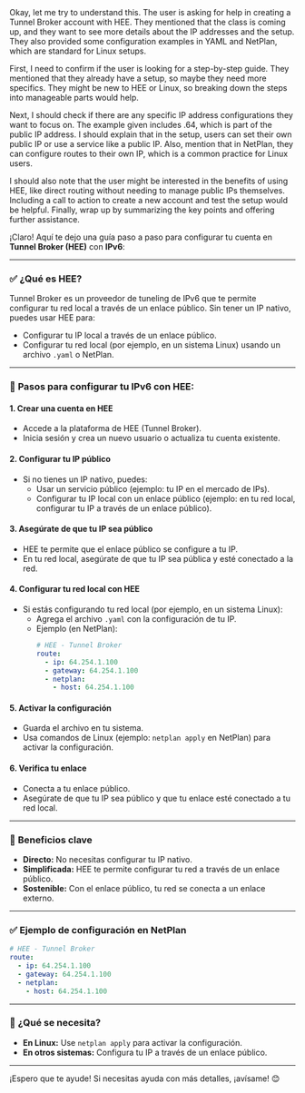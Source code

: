 <think>
Okay, let me try to understand this. The user is asking for help in creating a Tunnel Broker account with HEE. They mentioned that the class is coming up, and they want to see more details about the IP addresses and the setup. They also provided some configuration examples in YAML and NetPlan, which are standard for Linux setups.

First, I need to confirm if the user is looking for a step-by-step guide. They mentioned that they already have a setup, so maybe they need more specifics. They might be new to HEE or Linux, so breaking down the steps into manageable parts would help. 

Next, I should check if there are any specific IP address configurations they want to focus on. The example given includes .64, which is part of the public IP address. I should explain that in the setup, users can set their own public IP or use a service like a public IP. Also, mention that in NetPlan, they can configure routes to their own IP, which is a common practice for Linux users.

I should also note that the user might be interested in the benefits of using HEE, like direct routing without needing to manage public IPs themselves. Including a call to action to create a new account and test the setup would be helpful. Finally, wrap up by summarizing the key points and offering further assistance.
</think>

¡Claro! Aquí te dejo una guía paso a paso para configurar tu cuenta en **Tunnel Broker (HEE)** con **IPv6**:

---

### ✅ **¿Qué es HEE?**
Tunnel Broker es un proveedor de tuneling de IPv6 que te permite configurar tu red local a través de un enlace público. Sin tener un IP nativo, puedes usar HEE para:

- Configurar tu IP local a través de un enlace público.
- Configurar tu red local (por ejemplo, en un sistema Linux) usando un archivo `.yaml` o NetPlan.

---

### 🔧 **Pasos para configurar tu IPv6 con HEE:**

#### 1. **Crear una cuenta en HEE**
- Accede a la plataforma de HEE (Tunnel Broker).
- Inicia sesión y crea un nuevo usuario o actualiza tu cuenta existente.

#### 2. **Configurar tu IP público**
- Si no tienes un IP nativo, puedes:
  - Usar un servicio público (ejemplo: tu IP en el mercado de IPs).
  - Configurar tu IP local con un enlace público (ejemplo: en tu red local, configurar tu IP a través de un enlace público).

#### 3. **Asegúrate de que tu IP sea público**
- HEE te permite que el enlace público se configure a tu IP.
- En tu red local, asegúrate de que tu IP sea pública y esté conectado a la red.

#### 4. **Configurar tu red local con HEE**
- Si estás configurando tu red local (por ejemplo, en un sistema Linux):
  - Agrega el archivo `.yaml` con la configuración de tu IP.
  - Ejemplo (en NetPlan):
    ```yaml
    # HEE - Tunnel Broker
    route:
      - ip: 64.254.1.100
      - gateway: 64.254.1.100
      - netplan:
        - host: 64.254.1.100
    ```

#### 5. **Activar la configuración**
- Guarda el archivo en tu sistema.
- Usa comandos de Linux (ejemplo: `netplan apply` en NetPlan) para activar la configuración.

#### 6. **Verifica tu enlace**
- Conecta a tu enlace público.
- Asegúrate de que tu IP sea público y que tu enlace esté conectado a tu red local.

---

### 🚀 **Beneficios clave**
- **Directo:** No necesitas configurar tu IP nativo.
- **Simplificada:** HEE te permite configurar tu red a través de un enlace público.
- **Sostenible:** Con el enlace público, tu red se conecta a un enlace externo.

---

### ✅ **Ejemplo de configuración en NetPlan**
```yaml
# HEE - Tunnel Broker
route:
  - ip: 64.254.1.100
  - gateway: 64.254.1.100
  - netplan:
    - host: 64.254.1.100
```

---

### 📝 **¿Qué se necesita?**
- **En Linux:** Use `netplan apply` para activar la configuración.
- **En otros sistemas:** Configura tu IP a través de un enlace público.

---

¡Espero que te ayude! Si necesitas ayuda con más detalles, ¡avísame! 😊